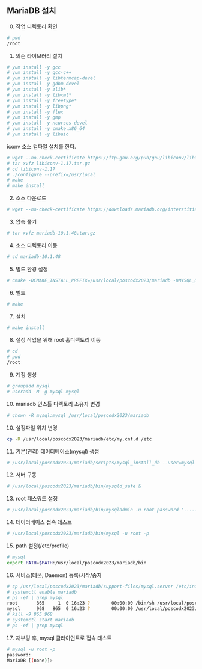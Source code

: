 ## MariaDB 설치

0. 작업 디렉토리 확인
```bash
# pwd
/root
```

1. 의존 라이브러리 설치
```bash
# yum install -y gcc
# yum install -y gcc-c++
# yum install -y libtermcap-devel
# yum install -y gdbm-devel
# yum install -y zlib*
# yum install -y libxml*
# yum install -y freetype*
# yum install -y libpng* 
# yum install -y flex
# yum install -y gmp
# yum install -y ncurses-devel
# yum install -y cmake.x86_64
# yum install -y libaio
```
iconv 소스 컴파일 설치를 한다.
```bash
# wget --no-check-certificate https://ftp.gnu.org/pub/gnu/libiconv/libiconv-1.17.tar.gz
# tar xvfz libiconv-1.17.tar.gz
# cd libiconv-1.17
# ./configure --prefix=/usr/local
# make
# make install
```

2. 소스 다운로드
```bash
# wget --no-check-certificate https://downloads.mariadb.org/interstitial/mariadb-10.1.48/source/mariadb-10.1.48.tar.gz 
```

3. 압축 풀기
```bash
# tar xvfz mariadb-10.1.48.tar.gz
```

4. 소스 디렉토리 이동
```bash
# cd mariadb-10.1.48
```

5. 빌드 환경 설정 
```bash
# cmake -DCMAKE_INSTALL_PREFIX=/usr/local/poscodx2023/mariadb -DMYSQL_USER=mysql -DMYSQL_TCP_PORT=3307 -DMYSQL_DATADIR=/usr/local/poscodx2023/mariadb/data -DMYSQL_UNIX_ADDR=/usr/local/poscodx2023/mariadb/tmp/mariadb.sock -DINSTALL_SYSCONFDIR=/usr/local/poscodx2023/mariadb/etc -DINSTALL_SYSCONF2DIR=/usr/local/poscodx2023/mariadb/etc/my.cnf.d -DDEFAULT_CHARSET=utf8 -DDEFAULT_COLLATION=utf8_general_ci -DWITH_EXTRA_CHARSETS=all -DWITH_ARIA_STORAGE_ENGINE=1 -DWITH_XTRADB_STORAGE_ENGINE=1 -DWITH_ARCHIVE_STORAGE_ENGINE=1 -DWITH_INNOBASE_STORAGE_ENGINE=1 -DWITH_PARTITION_STORAGE_ENGINE=1 -DWITH_BLACKHOLE_STORAGE_ENGINE=1 -DWITH_FEDERATEDX_STORAGE_ENGINE=1 -DWITH_PERFSCHEMA_STORAGE_ENGINE=1 -DWITH_READLINE=1 -DWITH_SSL=bundled -DWITH_ZLIB=system
```

6. 빌드
```bash
# make
```

7. 설치
```bash
# make install
```

8. 설정 작업을 위해 root 홈디렉토리 이동
```bash
# cd 
# pwd
/root
```

9. 계정 생성
```bash
# groupadd mysql
# useradd -M -g mysql mysql 
```

10. mariadb 인스톨 디렉토리 소유자 변경
```bash
# chown -R mysql:mysql /usr/local/poscodx2023/mariadb
```

10. 설정파일 위치 변경
```bash
cp -R /usr/local/poscodx2023/mariadb/etc/my.cnf.d /etc
```

11. 기본(관리) 데이터베이스(mysql) 생성
```bash
# /usr/local/poscodx2023/mariadb/scripts/mysql_install_db --user=mysql --basedir=/usr/local/poscodx2023/mariadb --defaults-file=/usr/local/poscodx2023/mariadb/etc/my.cnf --datadir=/usr/local/poscodx2023/mariadb/data
```
12. 서버 구동
```bash
# /usr/local/poscodx2023/mariadb/bin/mysqld_safe &
```

13. root 패스워드 설정
```bash
# /usr/local/poscodx2023/mariadb/bin/mysqladmin -u root password '........'
```

14. 데이터베이스 접속 테스트
```bash
# /usr/local/poscodx2023/mariadb/bin/mysql -u root -p
```

15. path 설정(/etc/profile)
```bash
# mysql
export PATH=$PATH:/usr/local/poscodx2023/mariadb/bin
```

16. 서비스(데몬, Daemon) 등록/시작/중지
```bash
# cp /usr/local/poscodx2023/mariadb/support-files/mysql.server /etc/init.d/mariadb
# systemctl enable mariadb
# ps -ef | grep mysql
root       865     1  0 16:23 ?        00:00:00 /bin/sh /usr/local/poscodx2023/mariadb/bin/mysqld_safe --datadir=/usr/local/poscodx2023/mariadb/data --pid-file=/usr/local/poscodx2023/mariadb/data/lx.kickscar.me.pid
mysql      968   865  0 16:23 ?        00:00:00 /usr/local/poscodx2023/mariadb/bin/mysqld --basedir=/usr/local/poscodx2023/mariadb --datadir=/usr/local/poscodx2023/mariadb/data --plugin-dir=/usr/local/poscodx2023/mariadb/lib/plugin --user=mysql --log-error=/usr/local/poscodx2023/mariadb/data/lx.kickscar.me.err --pid-file=/usr/local/poscodx2023/mariadb/data/lx.kickscar.me.pid
# kill -9 865 968
# systemctl start mariadb
# ps -ef | grep mysql
```

17. 재부팅 후, mysql 클라이언트로 접속 테스트
```sh
# mysql -u root -p
password:
MariaDB [(none)]>
```
